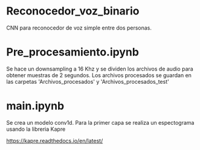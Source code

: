 # Reconocedor_voz_binario
CNN para reconocedor de voz simple entre dos personas. 

# Pre_procesamiento.ipynb

Se hace un downsampling a 16 Khz y se dividen los archivos de audio para obtener muestras de 2 segundos. Los archivos procesados se guardan en las carpetas
'Archivos_procesados' y 'Archivos_procesados_test'

# main.ipynb

Se crea un modelo conv1d. Para la primer capa se realiza un espectograma usando la libreria Kapre

https://kapre.readthedocs.io/en/latest/
